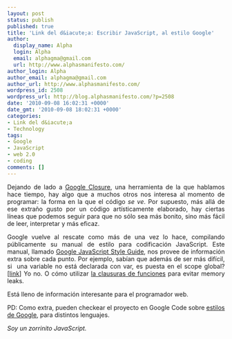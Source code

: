 ```yaml
---
layout: post
status: publish
published: true
title: 'Link del d&iacute;a: Escribir JavaScript, al estilo Google'
author:
  display_name: Alpha
  login: Alpha
  email: alphagma@gmail.com
  url: http://www.alphasmanifesto.com/
author_login: Alpha
author_email: alphagma@gmail.com
author_url: http://www.alphasmanifesto.com/
wordpress_id: 2508
wordpress_url: http://blog.alphasmanifesto.com/?p=2508
date: '2010-09-08 16:02:31 +0000'
date_gmt: '2010-09-08 18:02:31 +0000'
categories:
- Link del d&iacute;a
- Technology
tags:
- Google
- JavaScript
- web 2.0
- coding
comments: []
---
```

<p style="text-align: justify;">Dejando de lado a <a href="https://blog.alphasmanifesto.com/2009/12/16/link-del-dia-google-closure/">Google Closure</a>, una herramienta de la que hablamos hace tiempo, hay algo que a muchos otros nos interesa al momento de programar: la forma en la que el c&oacute;digo <em>se ve</em>. Por supuesto, m&aacute;s all&aacute; de ese extra&ntilde;o gusto por un c&oacute;digo art&iacute;sticamente elaborado, hay ciertas l&iacute;neas que podemos seguir para que no s&oacute;lo sea m&aacute;s bonito, sino m&aacute;s f&aacute;cil de leer, interpretar y m&aacute;s eficaz.</p>
<p style="text-align: justify;">Google vuelve al rescate como m&aacute;s de una vez lo hace, compilando p&uacute;blicamente su manual de estilo para codificaci&oacute;n JavaScript. Este manual, llamado <a href="http://google-styleguide.googlecode.com/svn/trunk/javascriptguide.xml">Google JavaScript Style Guide</a>, nos provee de informaci&oacute;n extra sobre cada punto. Por ejemplo, sab&iacute;an que adem&aacute;s de ser m&aacute;s dif&iacute;cil, si &nbsp;una variable no est&aacute; declarada con var, es puesta en el scope global? [<a href="http://google-styleguide.googlecode.com/svn/trunk/javascriptguide.xml?showone=var#var">link</a>] Yo no.&nbsp;O c&oacute;mo utilizar <a href="http://google-styleguide.googlecode.com/svn/trunk/javascriptguide.xml?showone=Closures#Closures">la clausuras de funciones</a> para evitar memory leaks.</p>
<p style="text-align: justify;">Est&aacute; lleno de informaci&oacute;n interesante para el programador web.</p>
<p style="text-align: justify;">PD: Como extra, pueden checkear el proyecto en Google Code sobre <a href="http://code.google.com/p/google-styleguide/">estilos de Google</a>, para distintos lenguajes.</p>
<p style="text-align: justify;"><em>Soy un zorrinito JavaScript.</em></p>
